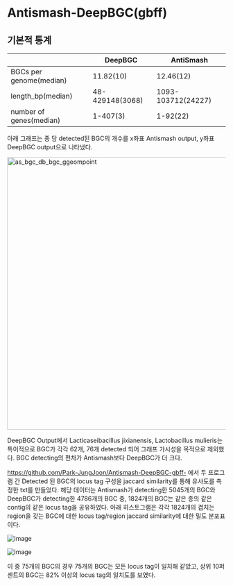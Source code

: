 # Antismash-DeepBGC(gbff) 
## 기본적 통계
||DeepBGC|AntiSmash|
|-|-|-|
|BGCs per genome(median)|11.82(10)|12.46(12)|
|length_bp(median)|48-429148(3068)|1093-103712(24227)|
|number of genes(median)|1-407(3)|1-92(22)|

아래 그래프는 종 당 detected된 BGC의 개수를 x좌표 Antismash output, y좌표 DeepBGC output으로 나타냈다. 

<img width="628" alt="as_bgc_db_bgc_ggeompoint" src="https://user-images.githubusercontent.com/97942772/178883455-bf243db2-75fd-472b-9841-2cd8603ad598.png">

DeepBGC Output에서 Lacticaseibacillus jixianensis, Lactobacillus mulieris는 특이적으로 BGC가 각각 62개, 76개 detected 되어 그래프 가시성을 목적으로 제외했다. 
BGC detecting의 편차가 Antismash보다 DeepBGC가 더 크다.

https://github.com/Park-JungJoon/Antismash-DeepBGC-gbff- 에서 두 프로그램 간 Detected 된 BGC의 locus tag 구성을 jaccard similarity를 통해 유사도를 측정한 txt를 만들었다.
해당 데이터는 Antismash가 detecting한 5045개의 BGC와 DeepBGC가 detecting한 4786개의 BGC 중, 1824개의 BGC는 같은 종의 같은 contig의 같은 locus tag을 공유하였다. 
아래 히스토그램은 각각 1824개의 겹치는 region을 갖는 BGC에 대한 locus tag/region jaccard similarity에 대한 밀도 분포표이다.

![image](https://user-images.githubusercontent.com/97942772/178940537-9002037c-7777-4f7e-82d3-7bfaf624de01.png)

![image](https://user-images.githubusercontent.com/97942772/178940469-0b7031c8-85d0-4621-a645-600c59f37813.png)


이 중 75개의 BGC의 경우 75개의 BGC는 모든 locus tag이 일치해 같았고, 상위 10퍼센트의 BGC는 82% 이상의 locus tag의 일치도를 보였다. 
